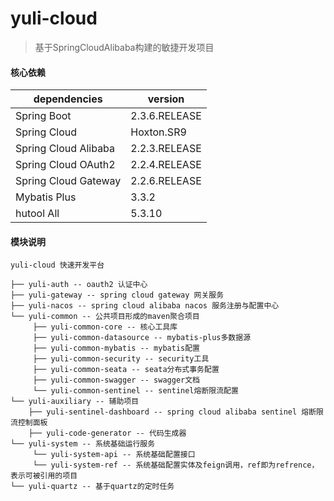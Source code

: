 # yuli-cloud

>基于SpringCloudAlibaba构建的敏捷开发项目

#### 核心依赖


| dependencies         | version       |
| -------------------- | ------------- |
| Spring Boot          | 2.3.6.RELEASE |
| Spring Cloud         | Hoxton.SR9    |
| Spring Cloud Alibaba | 2.2.3.RELEASE |
| Spring Cloud OAuth2  | 2.2.4.RELEASE |
| Spring Cloud Gateway | 2.2.6.RELEASE |
| Mybatis Plus         | 3.3.2         |
| hutool All           | 5.3.10        |



#### 模块说明

~~~
yuli-cloud 快速开发平台

├── yuli-auth -- oauth2 认证中心
├── yuli-gateway -- spring cloud gateway 网关服务
├── yuli-nacos -- spring cloud alibaba nacos 服务注册与配置中心
└── yuli-common -- 公共项目形成的maven聚合项目
     ├── yuli-common-core -- 核心工具库
     ├── yuli-common-datasource -- mybatis-plus多数据源
     ├── yuli-common-mybatis -- mybatis配置
     ├── yuli-common-security -- security工具
     ├── yuli-common-seata -- seata分布式事务配置
     ├── yuli-common-swagger -- swagger文档
     └── yuli-common-sentinel -- sentinel熔断限流配置
└── yuli-auxiliary -- 辅助项目
    ├── yuli-sentinel-dashboard -- spring cloud alibaba sentinel 熔断限流控制面板
    ├── yuli-code-generator -- 代码生成器
└── yuli-system -- 系统基础运行服务
     └── yuli-system-api -- 系统基础配置接口
     └── yuli-system-ref -- 系统基础配置实体及feign调用，ref即为refrence，表示可被引用的项目
└── yuli-quartz -- 基于quartz的定时任务
~~~
